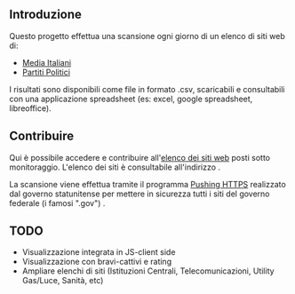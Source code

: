 ## Introduzione
Questo progetto effettua una scansione ogni giorno di un elenco di siti web di:
* [Media Italiani](https://github.com/sicurezzadeimedia/italia/blob/master/media-risultati.csv)
* [Partiti Politici](https://github.com/sicurezzadeimedia/italia/blob/master/politica-risultati.csv)

I risultati sono disponibili come file in formato .csv, scaricabili e consultabili con una applicazione spreadsheet (es: excel, google spreadsheet, libreoffice).

## Contribuire
Qui è possibile accedere e contribuire all'[elenco dei siti web](https://docs.google.com/spreadsheets/d/13LgBSMgU4f268OLtVWqLqy3z3nbL--EWKuUetMTuD1E) posti sotto monitoraggio.
L'elenco dei siti è consultabile all'indirizzo  .

La scansione viene effettua tramite il programma [Pushing HTTPS](https://github.com/dhs-ncats/pshtt) realizzato dal governo statunitense per mettere in sicurezza tutti i siti del governo federale (i famosi ".gov") .


## TODO
* Visualizzazione integrata in JS-client side
* Visualizzazione con bravi-cattivi e rating
* Ampliare elenchi di siti (Istituzioni Centrali, Telecomunicazioni, Utility Gas/Luce, Sanità, etc)

